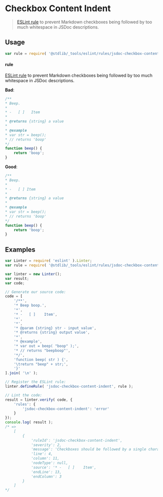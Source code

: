 <!--

@license Apache-2.0

Copyright (c) 2018 The Stdlib Authors.

Licensed under the Apache License, Version 2.0 (the "License");
you may not use this file except in compliance with the License.
You may obtain a copy of the License at

   http://www.apache.org/licenses/LICENSE-2.0

Unless required by applicable law or agreed to in writing, software
distributed under the License is distributed on an "AS IS" BASIS,
WITHOUT WARRANTIES OR CONDITIONS OF ANY KIND, either express or implied.
See the License for the specific language governing permissions and
limitations under the License.

-->

# Checkbox Content Indent

> [ESLint rule][eslint-rules] to prevent Markdown checkboxes being followed by too much whitespace in JSDoc descriptions.

<section class="intro">

</section>

<!-- /.intro -->

<section class="usage">

## Usage

```javascript
var rule = require( '@stdlib/_tools/eslint/rules/jsdoc-checkbox-content-indent' );
```

#### rule

[ESLint rule][eslint-rules] to prevent Markdown checkboxes being followed by too much whitespace in JSDoc descriptions.

**Bad**:

<!-- eslint-disable stdlib/jsdoc-checkbox-content-indent,  stdlib/jsdoc-no-paragraph-content-indent, stdlib/jsdoc-markdown-remark -->

```javascript
/**
* Beep.
*
* -   [ ]   Item
*
* @returns {string} a value
*
* @example
* var str = beep();
* // returns 'boop'
*/
function beep() {
    return 'boop';
}
```

**Good**:

```javascript
/**
* Beep.
*
* -   [ ] Item
*
* @returns {string} a value
*
* @example
* var str = beep();
* // returns 'boop'
*/
function beep() {
    return 'boop';
}
```

</section>

<!-- /.usage -->

<section class="examples">

## Examples

<!-- eslint no-undef: "error" -->

```javascript
var Linter = require( 'eslint' ).Linter;
var rule = require( '@stdlib/_tools/eslint/rules/jsdoc-checkbox-content-indent' );

var linter = new Linter();
var result;
var code;

// Generate our source code:
code = [
    '/**',
    '* Beep boop.',
    '*',
    '* -   [ ]    Item',
    '*',
    '*',
    '* @param {string} str - input value',
    '* @returns {string} output value',
    '*',
    '* @example',
    '* var out = beep( "boop" );',
    '* // returns "beepboop"',
    '*/',
    'function beep( str ) {',
    '\treturn "beep" + str;',
    '}'
].join( '\n' );

// Register the ESLint rule:
linter.defineRule( 'jsdoc-checkbox-content-indent', rule );

// Lint the code:
result = linter.verify( code, {
    'rules': {
        'jsdoc-checkbox-content-indent': 'error'
    }
});
console.log( result );
/* =>
    [
        {
            'ruleId': 'jsdoc-checkbox-content-indent',
            'severity': 2,
            'message': 'Checkboxes should be followed by a single character',
            'line': 4,
            'column': 11,
            'nodeType': null,
            'source': '* -   [ ]    Item',
            'endLine': 13,
            'endColumn': 3
        }
    ]
*/
```

</section>

<!-- /.examples -->

<section class="links">

[eslint-rules]: https://eslint.org/docs/developer-guide/working-with-rules

</section>

<!-- /.links -->
